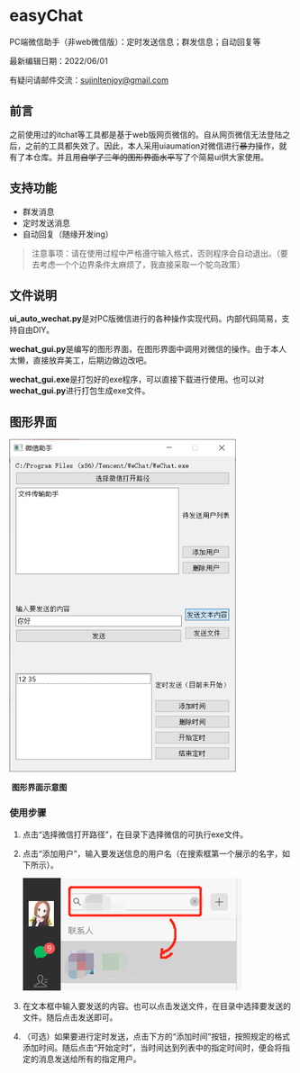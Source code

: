 # easyChat

PC端微信助手（非web微信版）：定时发送信息；群发信息；自动回复等

最新编辑日期：2022/06/01

有疑问请邮件交流：[sujinltenjoy@gmail.com](mailto:sujinltenjoy@gmail.com)

## 前言

之前使用过的itchat等工具都是基于web版网页微信的。自从网页微信无法登陆之后，之前的工具都失效了。因此，本人采用uiaumation对微信进行~~暴力~~操作，就有了本仓库。并且用~~自学了三年的图形界面水平~~写了个简易ui供大家使用。

## 支持功能

- 群发消息
- 定时发送消息
- 自动回复（随缘开发ing）

> 注意事项：请在使用过程中严格遵守输入格式，否则程序会自动退出。（要去考虑一个个边界条件太麻烦了，我直接采取一个鸵鸟政策）

## 文件说明

**ui_auto_wechat.py**是对PC版微信进行的各种操作实现代码。内部代码简易，支持自由DIY。

**wechat_gui.py**是编写的图形界面，在图形界面中调用对微信的操作。由于本人太懒，直接放弃美工，后期边做边改吧。

**wechat_gui.exe**是打包好的exe程序，可以直接下载进行使用。也可以对**wechat_gui.py**进行打包生成exe文件。

## 图形界面

<img src="pictures/GUI.png" alt="GUI" style="zoom: 80%;" />

​										**图形界面示意图**

### 使用步骤

1. 点击“选择微信打开路径”，在目录下选择微信的可执行exe文件。

2. 点击“添加用户”，输入要发送信息的用户名（在搜索框第一个展示的名字，如下所示）。

   ![搜索示例](pictures/搜索示例.png)

3. 在文本框中输入要发送的内容。也可以点击发送文件，在目录中选择要发送的文件。随后点击发送即可。
4. （可选）如果要进行定时发送，点击下方的“添加时间”按钮，按照规定的格式添加时间。随后点击“开始定时”，当时间达到列表中的指定时间时，便会将指定的消息发送给所有的指定用户。

